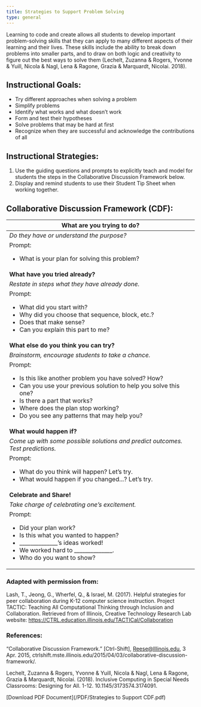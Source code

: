 ```yaml
---
title: Strategies to Support Problem Solving
type: general
---
```


Learning to code and create allows all students to develop important problem-solving skills that they can apply to many different aspects of their learning and their lives. These skills include the ability to break down problems into smaller parts, and to draw on both logic and creativity to figure out the best ways to solve them (Lechelt, Zuzanna & Rogers, Yvonne & Yuill, Nicola & Nagl, Lena & Ragone, Grazia & Marquardt, Nicolai. 2018).

## Instructional Goals:
* Try different approaches when solving a problem
* Simplify problems
* Identify what works and what doesn’t work
* Form and test their hypotheses
* Solve problems that may be hard at first
* Recognize when they are successful and acknowledge the contributions of all

## Instructional Strategies:
1. Use the guiding questions and prompts to explicitly teach and model for students the steps in the Collaborative Discussion Framework below.
2. Display and remind students to use their Student Tip Sheet when working together.


## Collaborative Discussion Framework (CDF):

|**What are you trying to do?**|
|-----|
|*Do they have or understand the purpose?*|
|Prompt: <ul><li>What is your plan for solving this problem?</li></ul>|
|**What have you tried already?**|
|*Restate in steps what they have already done.*|
|Prompt: <ul><li>What did you start with?</li><li>Why did you choose that sequence, block, etc.?</li><li>Does that make sense?</li><li>Can you explain this part to me?</li></ul>|
|**What else do you think you can try?**|
|*Brainstorm, encourage students to take a chance.*|
|Prompt: <ul><li>Is this like another problem you have solved? How?</li><li>Can you use your previous solution to help you solve this one?</li><li>Is there a part that works?</li><li>Where does the plan stop working?</li><li>Do you see any patterns that may help you?</li></ul>|
|**What would happen if?**|
|*Come up with some possible solutions and predict outcomes. Test predictions.*|
|Prompt: <ul><li>What do you think will happen? Let’s try.</li><li>What would happen if you changed...? Let’s try.</li></ul>|
|**Celebrate and Share!**|
|*Take charge of celebrating one’s excitement.*|
|Prompt: <ul><li>Did your plan work?</li><li>Is this what you wanted to happen?</li><li>______________’s ideas worked!</li><li>We worked hard to ______________.</li><li>Who do you want to show?</li></ul>|

### Adapted with permission from:
Lash, T., Jeong, G., Wherfel, Q., & Israel, M. (2017). Helpful strategies for peer collaboration during K-12 computer science instruction. Project TACTIC: Teaching All Computational Thinking through
Inclusion and Collaboration. Retrieved from of Illinois, Creative Technology Research Lab website: https://CTRL.education.illinois.edu/TACTICal/Collaboration

### References:
“Collaborative Discussion Framework.” [Ctrl-Shift], Reese@Illinois.edu, 3 Apr. 2015, ctrlshift.mste.illinois.edu/2015/04/03/collaborative-discussion-framework/.

Lechelt, Zuzanna & Rogers, Yvonne & Yuill, Nicola & Nagl, Lena & Ragone, Grazia & Marquardt, Nicolai. (2018). Inclusive Computing in Special Needs Classrooms: Designing for All. 1-12. 10.1145/3173574.3174091.



[Download PDF Document](/PDF/Strategies to Support CDF.pdf)
